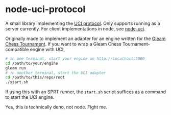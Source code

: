 # node-uci-protocol

A small library implementing the [UCI protocol](https://github.com/tonyd33/node-uci-protocol/blob/master/engine-interface.txt).
Only supports running as a server currently. For client implementations in node, see [node-uci](https://www.npmjs.com/package/node-uci).

Originally made to implement an adapter for an engine written for the [Gleam Chess Tournament](https://github.com/isaacharrisholt/gleam-chess-tournament).
If you want to wrap a Gleam Chess Tournament-compatible engine with UCI,

```sh
# in one terminal, start your engine on http://localhost:8000
cd /path/to/your/engine
gleam run
# in another terminal, start the UCI adapter
cd /path/to/this/repo/root
./start.sh
```

If using this with an SPRT runner, the `start.sh` script suffices as a command to start the UCI engine.

Yes, this is technically deno, not node. Fight me.
